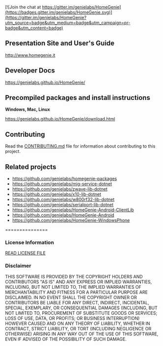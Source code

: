 [![Join the chat at https://gitter.im/genielabs/HomeGenie](https://badges.gitter.im/genielabs/HomeGenie.svg)](https://gitter.im/genielabs/HomeGenie?utm_source=badge&utm_medium=badge&utm_campaign=pr-badge&utm_content=badge)

## Presentation Site and User's Guide

http://www.homegenie.it

## Developer Docs

https://genielabs.github.io/HomeGenie/

## Precompiled packages and install instructions

**Windows, Mac, Linux**

https://genielabs.github.io/HomeGenie/download.html

## Contributing

Read the [CONTRIBUTING.md](https://github.com/genielabs/HomeGenie/blob/master/CONTRIBUTING.md) file
for information about contributing to this project.

## Related projects

- https://github.com/genielabs/homegenie-packages
- https://github.com/genielabs/mig-service-dotnet
- https://github.com/genielabs/zwave-lib-dotnet
- https://github.com/genielabs/x10-lib-dotnet
- https://github.com/genielabs/w800rf32-lib-dotnet
- https://github.com/genielabs/serialport-lib-dotnet
- https://github.com/genielabs/HomeGenie-Android-ClientLib
- https://github.com/genielabs/HomeGenie-Android
- https://github.com/genielabs/HomeGenie-WindowsPhone

===============

### License Information

[READ LICENSE FILE](LICENSE)

### Disclaimer

THIS SOFTWARE IS PROVIDED BY THE COPYRIGHT HOLDERS AND CONTRIBUTORS "AS IS" AND ANY EXPRESS OR IMPLIED WARRANTIES, INCLUDING, BUT NOT LIMITED TO, THE IMPLIED WARRANTIES OF MERCHANTABILITY AND FITNESS FOR A PARTICULAR PURPOSE ARE DISCLAIMED. IN NO EVENT SHALL THE COPYRIGHT OWNER OR CONTRIBUTORS BE LIABLE FOR ANY DIRECT, INDIRECT, INCIDENTAL, SPECIAL, EXEMPLARY, OR CONSEQUENTIAL DAMAGES (INCLUDING, BUT NOT LIMITED TO, PROCUREMENT OF SUBSTITUTE GOODS OR SERVICES; LOSS OF USE, DATA, OR PROFITS; OR BUSINESS INTERRUPTION) HOWEVER CAUSED AND ON ANY THEORY OF LIABILITY, WHETHER IN CONTRACT, STRICT LIABILITY, OR TORT (INCLUDING NEGLIGENCE OR OTHERWISE) ARISING IN ANY WAY OUT OF THE USE OF THIS SOFTWARE, EVEN IF ADVISED OF THE POSSIBILITY OF SUCH DAMAGE.
